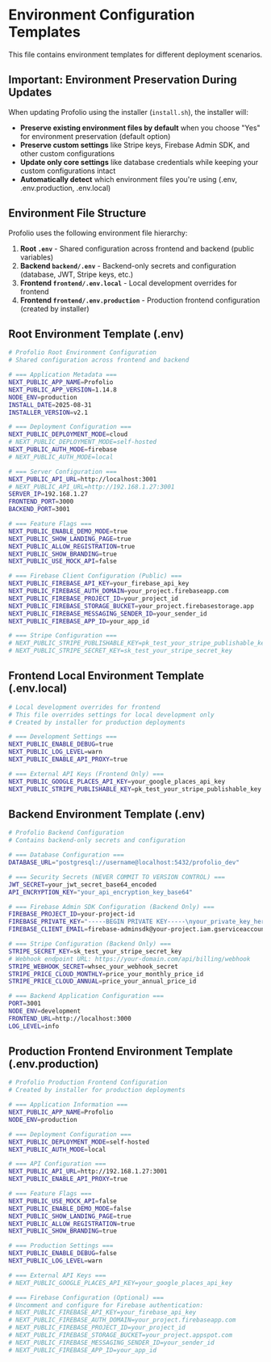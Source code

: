 # Environment Configuration Templates

This file contains environment templates for different deployment scenarios.

## Important: Environment Preservation During Updates

When updating Profolio using the installer (`install.sh`), the installer will:
- **Preserve existing environment files by default** when you choose "Yes" for environment preservation (default option)
- **Preserve custom settings** like Stripe keys, Firebase Admin SDK, and other custom configurations
- **Update only core settings** like database credentials while keeping your custom configurations intact
- **Automatically detect** which environment files you're using (.env, .env.production, .env.local)

## Environment File Structure

Profolio uses the following environment file hierarchy:

1. **Root `.env`** - Shared configuration across frontend and backend (public variables)
2. **Backend `backend/.env`** - Backend-only secrets and configuration (database, JWT, Stripe keys, etc.)
3. **Frontend `frontend/.env.local`** - Local development overrides for frontend
4. **Frontend `frontend/.env.production`** - Production frontend configuration (created by installer)

## Root Environment Template (.env)

```bash
# Profolio Root Environment Configuration
# Shared configuration across frontend and backend

# === Application Metadata ===
NEXT_PUBLIC_APP_NAME=Profolio
NEXT_PUBLIC_APP_VERSION=1.14.8
NODE_ENV=production
INSTALL_DATE=2025-08-31
INSTALLER_VERSION=v2.1

# === Deployment Configuration ===
NEXT_PUBLIC_DEPLOYMENT_MODE=cloud
# NEXT_PUBLIC_DEPLOYMENT_MODE=self-hosted
NEXT_PUBLIC_AUTH_MODE=firebase
# NEXT_PUBLIC_AUTH_MODE=local

# === Server Configuration ===
NEXT_PUBLIC_API_URL=http://localhost:3001
# NEXT_PUBLIC_API_URL=http://192.168.1.27:3001
SERVER_IP=192.168.1.27
FRONTEND_PORT=3000
BACKEND_PORT=3001

# === Feature Flags ===
NEXT_PUBLIC_ENABLE_DEMO_MODE=true
NEXT_PUBLIC_SHOW_LANDING_PAGE=true
NEXT_PUBLIC_ALLOW_REGISTRATION=true
NEXT_PUBLIC_SHOW_BRANDING=true
NEXT_PUBLIC_USE_MOCK_API=false

# === Firebase Client Configuration (Public) ===
NEXT_PUBLIC_FIREBASE_API_KEY=your_firebase_api_key
NEXT_PUBLIC_FIREBASE_AUTH_DOMAIN=your_project.firebaseapp.com
NEXT_PUBLIC_FIREBASE_PROJECT_ID=your_project_id
NEXT_PUBLIC_FIREBASE_STORAGE_BUCKET=your_project.firebasestorage.app
NEXT_PUBLIC_FIREBASE_MESSAGING_SENDER_ID=your_sender_id
NEXT_PUBLIC_FIREBASE_APP_ID=your_app_id

# === Stripe Configuration ===
# NEXT_PUBLIC_STRIPE_PUBLISHABLE_KEY=pk_test_your_stripe_publishable_key
# NEXT_PUBLIC_STRIPE_SECRET_KEY=sk_test_your_stripe_secret_key
```

## Frontend Local Environment Template (.env.local)

```bash
# Local development overrides for frontend
# This file overrides settings for local development only
# Created by installer for production deployments

# === Development Settings ===
NEXT_PUBLIC_ENABLE_DEBUG=true
NEXT_PUBLIC_LOG_LEVEL=warn
NEXT_PUBLIC_ENABLE_API_PROXY=true

# === External API Keys (Frontend Only) ===
NEXT_PUBLIC_GOOGLE_PLACES_API_KEY=your_google_places_api_key
NEXT_PUBLIC_STRIPE_PUBLISHABLE_KEY=pk_test_your_stripe_publishable_key
```

## Backend Environment Template (.env)

```bash
# Profolio Backend Configuration
# Contains backend-only secrets and configuration

# === Database Configuration ===
DATABASE_URL="postgresql://username@localhost:5432/profolio_dev"

# === Security Secrets (NEVER COMMIT TO VERSION CONTROL) ===
JWT_SECRET=your_jwt_secret_base64_encoded
API_ENCRYPTION_KEY="your_api_encryption_key_base64"

# === Firebase Admin SDK Configuration (Backend Only) ===
FIREBASE_PROJECT_ID=your-project-id
FIREBASE_PRIVATE_KEY="-----BEGIN PRIVATE KEY-----\nyour_private_key_here\n-----END PRIVATE KEY-----\n"
FIREBASE_CLIENT_EMAIL=firebase-adminsdk@your-project.iam.gserviceaccount.com

# === Stripe Configuration (Backend Only) ===
STRIPE_SECRET_KEY=sk_test_your_stripe_secret_key
# Webhook endpoint URL: https://your-domain.com/api/billing/webhook
STRIPE_WEBHOOK_SECRET=whsec_your_webhook_secret
STRIPE_PRICE_CLOUD_MONTHLY=price_your_monthly_price_id
STRIPE_PRICE_CLOUD_ANNUAL=price_your_annual_price_id

# === Backend Application Configuration ===
PORT=3001
NODE_ENV=development
FRONTEND_URL=http://localhost:3000
LOG_LEVEL=info
```

## Production Frontend Environment Template (.env.production)

```bash
# Profolio Production Frontend Configuration
# Created by installer for production deployments

# === Application Information ===
NEXT_PUBLIC_APP_NAME=Profolio
NODE_ENV=production

# === Deployment Configuration ===
NEXT_PUBLIC_DEPLOYMENT_MODE=self-hosted
NEXT_PUBLIC_AUTH_MODE=local

# === API Configuration ===
NEXT_PUBLIC_API_URL=http://192.168.1.27:3001
NEXT_PUBLIC_ENABLE_API_PROXY=true

# === Feature Flags ===
NEXT_PUBLIC_USE_MOCK_API=false
NEXT_PUBLIC_ENABLE_DEMO_MODE=false
NEXT_PUBLIC_SHOW_LANDING_PAGE=true
NEXT_PUBLIC_ALLOW_REGISTRATION=true
NEXT_PUBLIC_SHOW_BRANDING=true

# === Production Settings ===
NEXT_PUBLIC_ENABLE_DEBUG=false
NEXT_PUBLIC_LOG_LEVEL=warn

# === External API Keys ===
# NEXT_PUBLIC_GOOGLE_PLACES_API_KEY=your_google_places_api_key

# === Firebase Configuration (Optional) ===
# Uncomment and configure for Firebase authentication:
# NEXT_PUBLIC_FIREBASE_API_KEY=your_firebase_api_key
# NEXT_PUBLIC_FIREBASE_AUTH_DOMAIN=your_project.firebaseapp.com
# NEXT_PUBLIC_FIREBASE_PROJECT_ID=your_project_id
# NEXT_PUBLIC_FIREBASE_STORAGE_BUCKET=your_project.appspot.com
# NEXT_PUBLIC_FIREBASE_MESSAGING_SENDER_ID=your_sender_id
# NEXT_PUBLIC_FIREBASE_APP_ID=your_app_id
```
